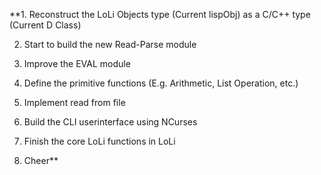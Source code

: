 **1. Reconstruct the LoLi Objects type (Current lispObj) as a C/C++ type (Current D Class)

2. Start to build the new Read-Parse module

3. Improve the EVAL module

4. Define the primitive functions (E.g. Arithmetic, List Operation, etc.)

5. Implement read from file

6. Build the CLI userinterface using NCurses

7. Finish the core LoLi functions in LoLi

8. Cheer**
